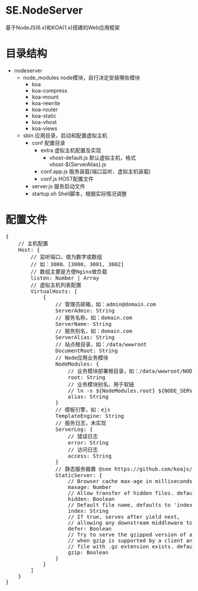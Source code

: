 # SE.NodeServer
基于NodeJS(6.x)和KOA(1.x)搭建的Web应用框架 

# 目录结构
+ nodeserver
  + node_modules  node模块，自行决定安装哪些模块
    + koa
    + koa-compress
    + koa-mount
    + koa-rewrite
    + koa-router
    + koa-static
    + koa-vhost
    + koa-views
  + sbin  应用目录，启动和配置虚拟主机
    + conf  配置目录
      + extra 虚拟主机配置及实现
        - vhost-default.js  默认虚拟主机，格式 vhost-${ServerAlias}.js
      - conf.app.js 服务装载(端口监听、虚拟主机装载)
      - conf.js HOST配置文件
    - server.js 服务启动文件
    - startup.sh  Shell脚本，根据实际情况调整

# 配置文件
<pre>
{
    // 主机配置
    Host: {
        // 监听端口，值为数字或数组
        // 如：3000、[3000, 3001, 3002]
        // 数组主要是方便Nginx做负载
        listen: Number | Array
        // 虚拟主机列表配置
        VirtualHosts: [
            {
                // 管理员邮箱，如：admin@domain.com
                ServerAdmin: String
                // 服务名称，如：domain.com
                ServerName: String
                // 服务别名，如：domain.com
                ServerAlias: String
                // 站点根目录，如：/data/wwwroot
                DocumentRoot: String
                // Node应用业务模块
                NodeModules: {
                    // 业务模块部署根目录，如：/data/wwwroot/NODE-INF
                    root: String
                    // 业务模块别名，用于软链 
                    // ln -s ${NodeModules.root} ${NODE_SERVER_ROOT}/app/${NodeModules.alias}
                    alias: String
                }
                // 模板引擎，如：ejs
                TemplateEngine: String
                // 服务日志，未实现
                ServerLog: {
                    // 错误日志
                    error: String
                    // 访问日志
                    access: String
                }
                // 静态服务器置 @see https://github.com/koajs/static
                StaticServer: {
                    // Browser cache max-age in milliseconds. defaults to 0
                    maxage: Number
                    // Allow transfer of hidden files. defaults to false
                    hidden: Boolean
                    // Default file name, defaults to 'index.html'
                    index: String
                    // If true, serves after yield next, 
                    // allowing any downstream middleware to respond first.
                    defer: Boolean
                    // Try to serve the gzipped version of a file automatically 
                    // when gzip is supported by a client and if the requested 
                    // file with .gz extension exists. defaults to true.
                    gzip: Boolean
                }
            }
        ]
    }
}
</pre>
